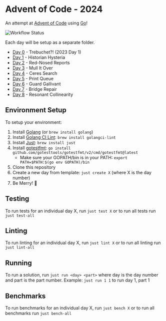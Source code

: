 # Advent of Code - 2024

An attempt at [Advent of Code](https://adventofcode.com/2024) using [Go](https://go.dev)!

![[Workflow Status](https://github.com/shaunburdick/advent-of-code-2024/actions/workflows/golang.yml)](https://github.com/shaunburdick/advent-of-code-2024/actions/workflows/golang.yml/badge.svg)

Each day will be setup as a separate folder.

-   [Day 0](/day-0/) - Trebuchet?! (2023 Day 1)
-   [Day 1](/day-1/) - Historian Hysteria
-   [Day 2](/day-2/) - Red-Nosed Reports
-   [Day 3](/day-3/) - Mull It Over
-   [Day 4](/day-4/) - Ceres Search
-   [Day 5](/day-5/) - Print Queue
-   [Day 6](/day-6/) - Guard Gallivant
-   [Day 7](/day-7/) - Bridge Repair
-   [Day 8](/day-8/) - Resonant Collinearity

## Environment Setup

To setup your environment:

1. Install [Golang](https://go.dev/dl/) (or `brew install golang`)
2. Install [Golang CI Lint](https://github.com/golangci/golangci-lint): `brew install golangci-lint`
3. Install [Just](https://github.com/casey/just): `brew install just`
4. Install [gotestfmt](https://github.com/GoTestTools/gotestfmt): `go install github.com/gotesttools/gotestfmt/v2/cmd/gotestfmt@latest`
    - Make sure your GOPATH/bin is in your PATH: `export PATH=$PATH:$(go env GOPATH)/bin`
5. Clone this repository
6. Create a new day from template: `just create X` (where X is the day number)
7. Be Merry! 🎄

## Testing

To run tests for an individual day X, run `just test X` or to run all tests run `just test-all`

## Linting

To run linting for an individual day X, run `just lint X` or to run all linting run `just lint-all`

## Running

To run a solution, run `just run <day> <part>` where day is the day number and part is the part number. Example: `just run 1 1` to run day 1, part 1

## Benchmarks

To run benchmarks for an individual day X, run `just bench X` or to run all benchmarks run `just bench-all`
